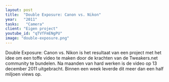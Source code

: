 ```yaml
---
layout: post
title:  "Double Exposure: Canon vs. Nikon"
year:   "2011"
tasks:   "Camera"
client: "Eigen project"
youtube_id: "qTVfFmENgPU"
image: "double-exposure.png"
---
```


Double Exposure: Canon vs. Nikon is het resultaat van een project met het idee om een toffe video te maken door de krachten van de Tweakers.net community te bundelen. Na maanden van hard werken is de video op 13 december 2011 uitgebracht. Binnen een week leverde dit meer dan een half miljoen views op.
